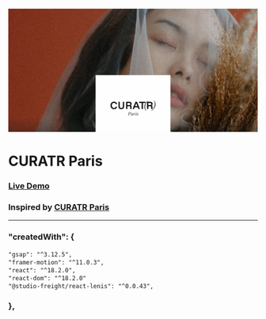 ![Readme](public/images/4ReadMe.png)
# CURATR Paris

### [Live Demo](https://curatr.vercel.app/)
### Inspired by [CURATR Paris](https://curatr.paris/en/)

<hr />

### "createdWith": {
```
"gsap": "^3.12.5",
"framer-motion": "^11.0.3",
"react": "^18.2.0",
"react-dom": "^18.2.0"
"@studio-freight/react-lenis": "^0.0.43",
```
###  },